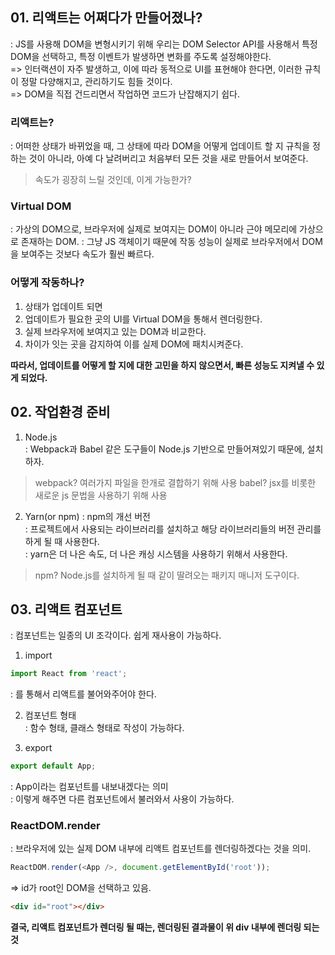 ## 01. 리액트는 어쩌다가 만들어졌나?
: JS를 사용해 DOM을 변형시키기 위해 우리는 DOM Selector API를 사용해서 특정 DOM을 선택하고, 특정 이벤트가 발생하면 변화를 주도록 설정해야한다.\
=> 인터랙션이 자주 발생하고, 이에 따라 동적으로 UI를 표현해야 한다면, 이러한 규칙이 정말 다양해지고, 관리하기도 힘들 것이다.\
=> DOM을 직접 건드리면서 작업하면 코드가 난잡해지기 쉽다.

### 리액트는?
: 어떠한 상태가 바뀌었을 때, 그 상태에 따라 DOM을 어떻게 업데이트 할 지 규칙을 정하는 것이 아니라, 아예 다 날려버리고 처음부터 모든 것을 새로 만들어서 보여준다.
> 속도가 굉장히 느릴 것인데, 이게 가능한가?
### Virtual DOM
: 가상의 DOM으로, 브라우저에 실제로 보여지는 DOM이 아니라 근야 메모리에 가상으로 존재하는 DOM.
: 그냥 JS 객체이기 때문에 작동 성능이 실제로 브라우저에서 DOM을 보여주는 것보다 속도가 훨씬 빠르다.
### 어떻게 작동하나?
1. 상태가 업데이트 되면
2. 업데이트가 필요한 곳의 UI를 Virtual DOM을 통해서 렌더링한다.
3. 실제 브라우저에 보여지고 있는 DOM과 비교한다.
4. 차이가 잇는 곳을 감지하여 이를 실제 DOM에 패치시켜준다.

__따라서, 업데이트를 어떻게 할 지에 대한 고민을 하지 않으면서, 빠른 성능도 지켜낼 수 있게 되었다.__

## 02. 작업환경 준비
1. Node.js\
: Webpack과 Babel 같은 도구들이 Node.js 기반으로 만들어져있기 때문에, 설치하자.
> webpack? 여러가지 파일을 한개로 결합하기 위해 사용
> babel? jsx를 비롯한 새로운 js 문법을 사용하기 위해 사용

2. Yarn(or npm)
: npm의 개선 버전\
: 프로젝트에서 사용되는 라이브러리를 설치하고 해당 라이브러리들의 버전 관리를 하게 될 때 사용한다.\
: yarn은 더 나은 속도, 더 나은 캐싱 시스템을 사용하기 위해서 사용한다.
> npm? Node.js를 설치하게 될 때 같이 딸려오는 패키지 매니저 도구이다.

## 03. 리액트 컴포넌트
: 컴포넌트는 일종의 UI 조각이다. 쉽게 재사용이 가능하다.
1. import
``` js
import React from 'react';
```
: 를 통해서 리액트를 불어와주어야 한다.

2. 컴포넌트 형태\
: 함수 형태, 클래스 형태로 작성이 가능하다.

3. export
``` js
export default App;
```
: App이라는 컴포넌트를 내보내겠다는 의미\
: 이렇게 해주면 다른 컴포넌트에서 불러와서 사용이 가능하다.

### ReactDOM.render
: 브라우저에 있는 실제 DOM 내부에 리액트 컴포넌트를 렌더링하겠다는 것을 의미.
``` js
ReactDOM.render(<App />, document.getElementById('root'));
```
=> id가 root인 DOM을 선택하고 있음.
``` html
<div id="root"></div>
```
__결국, 리액트 컴포넌트가 렌더링 될 때는, 렌더링된 결과물이 위 div 내부에 렌더링 되는 것__